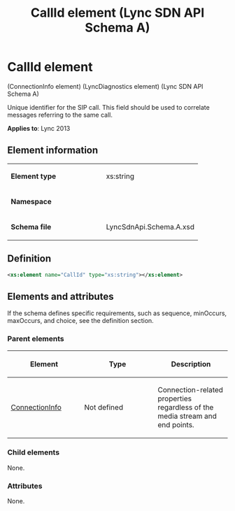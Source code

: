 ﻿---
title: CallId element (Lync SDN API Schema A)
TOCTitle: CallId element
ms:assetid: ae622b7c-6156-b3dc-d639-07aba2fd3115
ms:mtpsurl: https://msdn.microsoft.com/en-us/library/Dn455022(v=office.15)
ms:contentKeyID: 57260902
ms.date: 07/24/2014
mtps_version: v=office.15
dev_langs:
- xml
---

# CallId element 

(ConnectionInfo element) (LyncDiagnostics element) (Lync SDN API Schema A)

Unique identifier for the SIP call. This field should be used to correlate messages referring to the same call.

**Applies to**: Lync 2013  

## Element information

<table>
<colgroup>
<col style="width: 50%" />
<col style="width: 50%" />
</colgroup>
<tbody>
<tr class="odd">
<td><p><strong>Element type</strong></p></td>
<td><p>xs:string</p></td>
</tr>
<tr class="even">
<td><p><strong>Namespace</strong></p></td>
<td><p></p></td>
</tr>
<tr class="odd">
<td><p><strong>Schema file</strong></p></td>
<td><p>LyncSdnApi.Schema.A.xsd</p></td>
</tr>
</tbody>
</table>


## Definition

``` xml
<xs:element name="CallId" type="xs:string"></xs:element>
```

## Elements and attributes

If the schema defines specific requirements, such as sequence, minOccurs, maxOccurs, and choice, see the definition section.

### Parent elements

<table>
<colgroup>
<col style="width: 33%" />
<col style="width: 33%" />
<col style="width: 33%" />
</colgroup>
<thead>
<tr class="header">
<th><p>Element</p></th>
<th><p>Type</p></th>
<th><p>Description</p></th>
</tr>
</thead>
<tbody>
<tr class="odd">
<td><p><a href="connectioninfo-element-lyncdiagnostics-element-lync-sdn-api-schema-a.md">ConnectionInfo</a></p></td>
<td><p>Not defined</p></td>
<td><p>Connection-related properties regardless of the media stream and end points.</p></td>
</tr>
</tbody>
</table>


### Child elements

None.

### Attributes

None.

